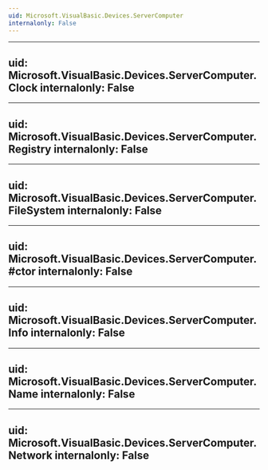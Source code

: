 ```yaml
---
uid: Microsoft.VisualBasic.Devices.ServerComputer
internalonly: False
---
```


---
uid: Microsoft.VisualBasic.Devices.ServerComputer.Clock
internalonly: False
---

---
uid: Microsoft.VisualBasic.Devices.ServerComputer.Registry
internalonly: False
---

---
uid: Microsoft.VisualBasic.Devices.ServerComputer.FileSystem
internalonly: False
---

---
uid: Microsoft.VisualBasic.Devices.ServerComputer.#ctor
internalonly: False
---

---
uid: Microsoft.VisualBasic.Devices.ServerComputer.Info
internalonly: False
---

---
uid: Microsoft.VisualBasic.Devices.ServerComputer.Name
internalonly: False
---

---
uid: Microsoft.VisualBasic.Devices.ServerComputer.Network
internalonly: False
---
